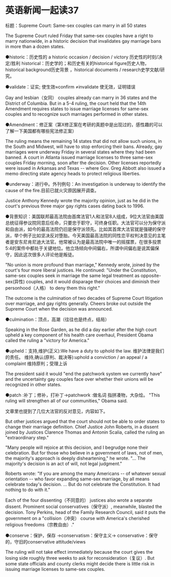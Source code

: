 # 英语新闻一起读37

标题：Supreme Court: Same-sex couples can marry in all 50 states

The Supreme Court ruled Friday that same-sex couples have a right to marry nationwide, in a historic decision that invalidates gay marriage bans in more than a dozen states.

●historic：历史性的 a historic occasion / decision /  victory 历史性的时刻/决定/胜利
historical：历史学的；和历史有关的historical figure历史人物，historical background历史背景 ，historical documents / research史学文献/研究。

●validate：证实; 使生效≈confirm ≠invalidate 使无效，证明错误

Gay and lesbian（女同） couples already can marry in 36 states and the District of Columbia. But in a 5-4 ruling, the court held that the 14th Amendment requires states to issue marriage licenses for same-sex couples and to recognize such marriages performed in other states.

●Amendment：修正案（第X修正案在考研的真题中是出现过的，感性趣的可以了解一下美国都有哪些宪法修正案）

The ruling means the remaining 14 states that did not allow such unions, in the South and Midwest, will have to stop enforcing their bans. Already, gay marriages were underway Friday in several states where they had been banned. A court in Atlanta issued marriage licenses to three same-sex couples Friday morning, soon after the decision. Other licenses reportedly were issued in Arkansas and Texas -- where Gov. Greg Abbott also issued a memo directing state agency heads to protect religious liberties.

●underway：进行中。外刊例句：An investigation is underway to identify the cause of the fire.目前已就火灾原因展开调查。

Justice Anthony Kennedy wrote the majority opinion, just as he did in the court's previous three major gay rights cases dating back to 1996.

●背景知识：美国联邦最高法院由首席法官1人和法官8人组成，9位大法官由美国总统征得参议院同意后任命，只要忠于职守，可终身任职。大法官可以分为保守派和自由派，如今的最高法院仍旧是保守派领先。比如其首席大法官就是强硬的保守派，举个例子比如坚决反对堕胎。今天美国最高法院的同性恋平权判决意见的主笔者是安东尼肯尼迪大法官。他常被认为是最高法院中唯一的摇摆票，在很多投票5:4的案件中都处于关键地位。他立场倾向中间偏右，所谓中间偏右是说其偏保守，因此这次很多人评论他是叛徒。

"No union is more profound than marriage," Kennedy wrote, joined by the court's four more liberal justices. He continued: "Under the Constitution, same-sex couples seek in marriage the same legal treatment as opposite-sex(异性) couples, and it would disparage their choices and diminish their personhood（人格） to deny them this right."

The outcome is the culmination of two decades of Supreme Court litigation over marriage, and gay rights generally. Cheers broke out outside the Supreme Court when the decision was announced.

●culmination：顶点，高潮（往往也是终点，结局）

Speaking in the Rose Garden, as he did a day earlier after the high court upheld a key component of his health care overhaul, President Obama called the ruling a "victory for America."

●upheld：支持,维护(正义):We have a duty to uphold the law. 维护法律是我们的责任。 维持,确认(原判、裁决等):uphold a conviction / an appeal / a complaint 维持原判；受理上诉

The president said it would "end the patchwork system we currently have" and the uncertainty gay couples face over whether their unions will be recognized in other states.

●patch :补丁；修补，打补丁→patchwork :做名词 指拼凑物，大杂烩。
"This ruling will strengthen all of our communities," Obama said.

文章里也提到了几位大法官的反对意见，内容如下。

But other justices argued that the court should not be able to order states to change their marriage definition. Chief Justice John Roberts, in a dissent joined by Justices Clarence Thomas and Antonin Scalia, called the ruling an "extraordinary step."

"Many people will rejoice at this decision, and I begrudge none their celebration. But for those who believe in a government of laws, not of men, the majority's approach is deeply disheartening," he wrote. "... The majority's decision is an act of will, not legal judgment."

Roberts wrote: "If you are among the many Americans -- of whatever sexual orientation -- who favor expanding same-sex marriage, by all means celebrate today's decision. ... But do not celebrate the Constitution. It had nothing to do with it."

Each of the four dissenting（不同意的） justices also wrote a separate dissent. Prominent social conservatives（保守派）, meanwhile, blasted the decision. Tony Perkins, head of the Family Research Council, said it puts the government on a "collision（冲突） course with America's cherished religious freedoms（宗教自由）."

●conserve：保护，保存 →conservatism：保守主义→ conservative：保守的，守旧的conservative attitude/views

The ruling will not take effect immediately because the court gives the losing side roughly three weeks to ask for reconsideration（复议）. But some state officials and county clerks might decide there is little risk in issuing marriage licenses to same-sex couples.